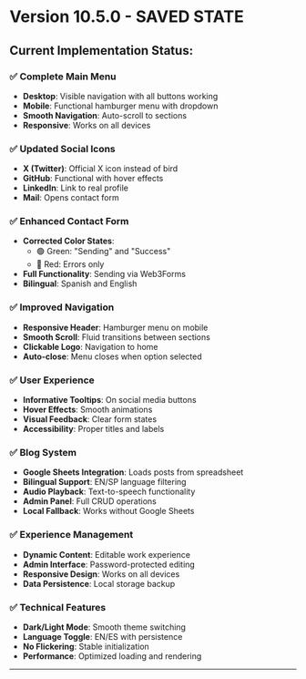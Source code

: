 # Version 10.5.0 - SAVED STATE

## Current Implementation Status:

### ✅ Complete Main Menu
- **Desktop**: Visible navigation with all buttons working
- **Mobile**: Functional hamburger menu with dropdown
- **Smooth Navigation**: Auto-scroll to sections
- **Responsive**: Works on all devices

### ✅ Updated Social Icons
- **X (Twitter)**: Official X icon instead of bird
- **GitHub**: Functional with hover effects
- **LinkedIn**: Link to real profile
- **Mail**: Opens contact form

### ✅ Enhanced Contact Form
- **Corrected Color States**: 
  - 🟢 Green: "Sending" and "Success"
  - 🔴 Red: Errors only
- **Full Functionality**: Sending via Web3Forms
- **Bilingual**: Spanish and English

### ✅ Improved Navigation
- **Responsive Header**: Hamburger menu on mobile
- **Smooth Scroll**: Fluid transitions between sections
- **Clickable Logo**: Navigation to home
- **Auto-close**: Menu closes when option selected

### ✅ User Experience
- **Informative Tooltips**: On social media buttons
- **Hover Effects**: Smooth animations
- **Visual Feedback**: Clear form states
- **Accessibility**: Proper titles and labels

### ✅ Blog System
- **Google Sheets Integration**: Loads posts from spreadsheet
- **Bilingual Support**: EN/SP language filtering
- **Audio Playback**: Text-to-speech functionality
- **Admin Panel**: Full CRUD operations
- **Local Fallback**: Works without Google Sheets

### ✅ Experience Management
- **Dynamic Content**: Editable work experience
- **Admin Interface**: Password-protected editing
- **Responsive Design**: Works on all devices
- **Data Persistence**: Local storage backup

### ✅ Technical Features
- **Dark/Light Mode**: Smooth theme switching
- **Language Toggle**: EN/ES with persistence
- **No Flickering**: Stable initialization
- **Performance**: Optimized loading and rendering

---
